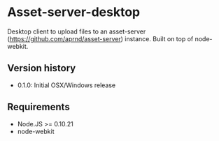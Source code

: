 # Asset-server-desktop

Desktop client to upload files to an asset-server (https://github.com/aprnd/asset-server) instance. Built on top of node-webkit.

[ss1]: http://tester.asset-server.com/asset-server-desktop-1.png  "Screenshot 1"

[ss2]: http://tester.asset-server.com/asset-server-desktop-2.png  "Screenshot 2"

## Version history

- 0.1.0: Initial OSX/Windows release

## Requirements

- Node.JS >= 0.10.21
- node-webkit

